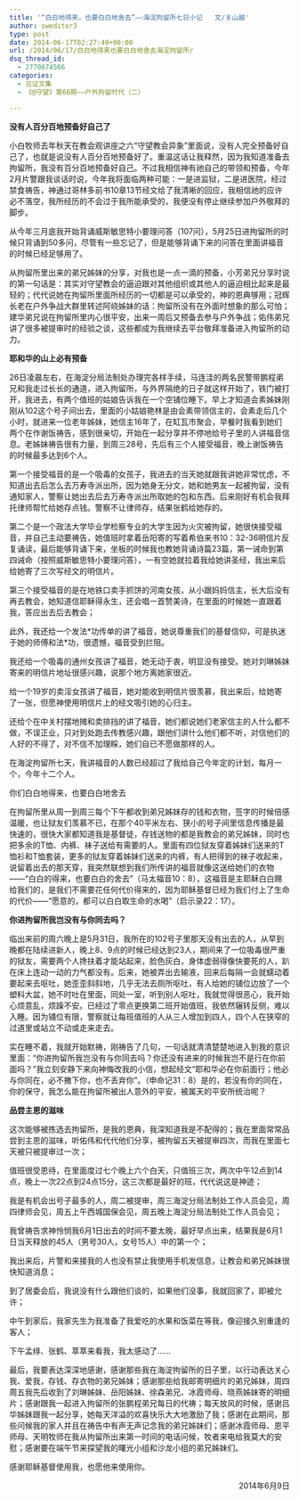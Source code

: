 ```yaml
---
title: '“白白地得来，也要白白地舍去”——海淀拘留所七日小记   文/关山越'
author: sweditor3
type: post
date: 2014-06-17T02:27:49+00:00
url: /2014/06/17/白白地得来也要白白地舍去海淀拘留所/
dsq_thread_id:
  - 2770874566
categories:
  - 见证文集
  - 《@守望》第66期——户外拘留时代（二）

---
```

**没有人百分百地预备好自己了**

小白牧师去年秋天在教会观讲座之六“守望教会异象”里面说，没有人完全预备好自己了，也就是说没有人百分百地预备好了。重温这话让我释然，因为我知道准备去拘留所，我没有百分百地预备好自己。不过我相信神有祂自己的带领和预备，今年2月片警跟我谈话时说，今年我将面临两种可能：一是进监狱，二是进医院，经过禁食祷告，神通过哥林多前书10章13节经文给了我清晰的回应，我相信祂的应许必不落空，我所经历的不会过于我所能承受的，我便没有停止继续参加户外敬拜的脚步。

从今年三月底我开始背诵威斯敏思特小要理问答（107问），5月25日进拘留所的时候只背诵到50多问，尽管有一些忘记了，但是能够背诵下来的问答在里面讲福音的时候已经足够用了。

从拘留所里出来的弟兄姊妹的分享，对我也是一点一滴的预备，小芳弟兄分享时说的第一句话是：其实对守望教会的逼迫跟对其他组织或其他人的逼迫相比起来是最轻的；代代说她在拘留所里面所经历的一切都是可以承受的，神的恩典够用；冠辉长老在户外争战大群里转述阿峣姊妹的话：拘留所没有在外面时想象的那么可怕；建华弟兄说在拘留所里内心很平安，出来一周后又预备去参与户外争战；佑伟弟兄讲了很多被提审时的经验之谈，这些都成为我继续去平台敬拜准备进入拘留所的动力。

**耶和华的山上必有预备**

26日凌晨左右，在海淀分局法制处办理完各样手续，马连洼的两名民警带鹏程弟兄和我走过长长的通道，进入拘留所，与外界隔绝的日子就这样开始了，铁门被打开，我进去，有两个值班的姑娘告诉我在一个空铺位睡下。早上才知道会素姊妹刚刚从102这个号子间出去，里面的小姑娘艳林是由会素带领信主的，会素走后几个小时，就进来一位老年姊妹，她信主16年了，在缸瓦市聚会，早餐时我看到她们两个在作谢饭祷告，感到很亲切，开始在一起分享并不停地给号子里的人讲福音信息。老姊妹祷告很有力量，到周三28号，先后有三个人接受福音，晚上谢饭祷告的时候最多达到6个人。

第一个接受福音的是一个吸毒的女孩子，我进去的当天她就跟我讲她非常忧虑，不知道出去后怎么去万寿寺派出所，因为她身无分文，她和她男友一起被拘留，没有通知家人，警察让她出去后去万寿寺派出所取她的包和东西。后来刚好有机会我拜托律师帮忙给她存点钱。警察不让律师存，结果张鹤给她存的。

第二个是一个政法大学毕业学检察专业的大学生因为火灾被拘留，她很快接受福音，并自己主动要祷告，她值班时拿着岳阳寄的写着希伯来书10：32-36明信片反复诵读，最后能够背诵下来，坐板的时候我也教她背诵诗篇23篇，第一诫命到第四诫命（按照威斯敏思特小要理问答），一有空她就拉着我给她讲圣经，我出来后给她寄了三次写经文的明信片。

第三个接受福音的是在地铁口卖手抓饼的河南女孩，从小跟妈妈信主，长大后没有再去教会，她知道信耶稣得永生，还会唱一首赞美诗，在里面的时候她一直跟着我，答应出去后去教会；

此外，我还给一个发法\*功传单的讲了福音，她说尊重我们的基督信仰，可是执迷于她的师傅和法\*功，很遗憾，福音受到拦阻。

我还给一个吸毒的通州女孩讲了福音，她无动于衷，明显没有接受。她对刘琳姊妹寄来的明信片地址很感兴趣，说那个地方离她家很近。

给一个19岁的卖淫女孩讲了福音，她对能收到明信片很羡慕，我出来后，给她寄了一张，但愿神使用明信片上的经文吸引她的心归主。

还给个在中关村摆地摊和卖排挡的讲了福音，她们都说她们老家信主的人什么都不做，不误正业，只对到处跑去传教感兴趣，跟他们讲什么他们都不听，对信他们的人好的不得了，对不信不加理睬，她们自已不愿做那样的人。

在海淀拘留所七天，我讲福音的人数已经超过了我给自己今年定的计划，每月一个，今年十二个人。

你们白白地得来，也要白白地舍去

在拘留所里从周一到周三每个下午都收到弟兄姊妹存的钱和衣物，签字的时候倍感温暖，也让狱友们羡慕不已，在那个40平米左右、狭小的号子间里信息传播是最快速的，很快大家都知道我是基督徒，存钱送物的都是我教会的弟兄姊妹，同时也把多余的T恤、内裤、袜子送给有需要的人。里面有四位狱友穿着姊妹们送来的T恤衫和T恤套装，更多的狱友穿着姊妹们送来的内裤，有人把得到的袜子收起来，说留着出去的那天穿，我突然联想到我们所传讲的福音就像这送给她们的衣物——“白白的得来，也要白白的舍去”（马太福音10：8），这福音是主耶稣白白赐给我们的，是我们不需要花任何代价得来的，因为耶稣基督已经为我们付上了生命的代价——“愿意的，都可以白白取生命的水喝”（启示录22：17）。

**你进拘留所我岂没有与你同去吗？**

临出来前的周六晚上是5月31日，我所在的102号子里那天没有出去的人，从早到晚都在陆续进新人，晚上8、9点的时候已经达到23人，期间来了一位吸毒很严重的狱友，需要两个人搀扶着才能站起来，脸色灰白，身体虚弱得像快要死的人，趴在床上连动一动的力气都没有。后来，她被弄出去输液，回来后每隔一会就蠕动着要起来去呕吐，她歪歪斜斜地，几乎无法去厕所呕吐，有人给她的铺位边放了一个塑料大盆，她不时吐在里面，同处一室，听到别人呕吐，我就觉得很恶心，我开始心烦意乱，烦躁不安。已经过了零点更换第二班开始值班，我依然辗转反侧，难以入睡。因为铺位有限，警察就让每班值班的人从三人增加到四人，四个人在狭窄的过道里或站立不动或走来走去。

实在睡不着，我就开始默祷，刚祷告了几句，一句话就清清楚楚地进入到我的意识里面：“你进拘留所我岂没有与你同去吗？你还没有进来的时候我岂不是行在你前面吗？”我立刻安静下来向神悔改我的小信，想起经文“耶和华必在你前面行；他必与你同在，必不撇下你，也不丢弃你”。（申命记31：8）是的，若没有你的同在，你的保守，我怎么能在拘留所被出人意外的平安，被属天的平安所统治呢？

**品尝主恩的滋味**

这次能够被拣选去拘留所，是我的恩典，我深知道我是不配得的；我在里面常常品尝到主恩的滋味，听佑伟和代代他们分享，被拘留五天被提审四次，而我在里面七天被只被提审过一次；

值班很受恩待，在里面度过七个晚上六个白天，只值班三次，两次中午12点到14点，晚上一次22点到24点15分，这三次都是最好的班，代代说这是神迹；

我是有机会出号子最多的人，周二被提审，周三海淀分局法制处工作人员会见，周四律师会见，周五上午西城国保会见，周五晚上海淀分局法制处工作人员会见；

我曾祷告求神怜悯我6月1日出去的时间不要太晚，最好早点出来，结果我是6月1日当天释放的45人（男号30人，女号15人）中的第一个；

我出来后，片警和来接我的人也没有禁止我使用手机发信息，让教会和弟兄姊妹很快知道消息；

到了居委会后，我说没有什么跟他们谈的，如果他们没事，我就回家了，即被允许；

中午到家后，我家先生为我准备了我爱吃的水果和饭菜在等我，像迎接久别重逢的客人；

下午孟绯、张鹤、萃萃来看我，我太感动了……

最后，我要表达深深地感谢，感谢那些我在海淀拘留所的日子里，以行动表达关心我、爱我，存钱、存衣物的弟兄姊妹；感谢那些给我邮寄明细片的弟兄姊妹，周四周五我先后收到了刘琳姊妹、岳阳姊妹、徐森弟兄、冰霞师母、晓燕姊妹寄的明细片；感谢跟我一起进入拘留所的张鹏程弟兄每日的代祷；每天放风的时候，感谢吕华姊妹跟我一起分享，她每天洋溢的欢喜快乐大大地激励了我；感谢在此期间，那些问候我的家人并且在祷告中有声无声记念我的弟兄姊妹们；感谢冰霞师母、恩平师母、天明牧师在我从拘留所出来第一时间的电话问候，牧者来电给我莫大的安慰；感谢要在端午节来探望我的曙光小组和沙龙小组的弟兄姊妹们。

感谢耶稣基督使用我，也愿他来使用你。

<p style="text-align: right;">
  　　 2014年6月9日
</p>